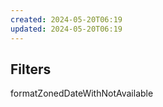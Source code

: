 ```yaml
---
created: 2024-05-20T06:19
updated: 2024-05-20T06:19
---
```


## Filters

formatZonedDateWithNotAvailable
